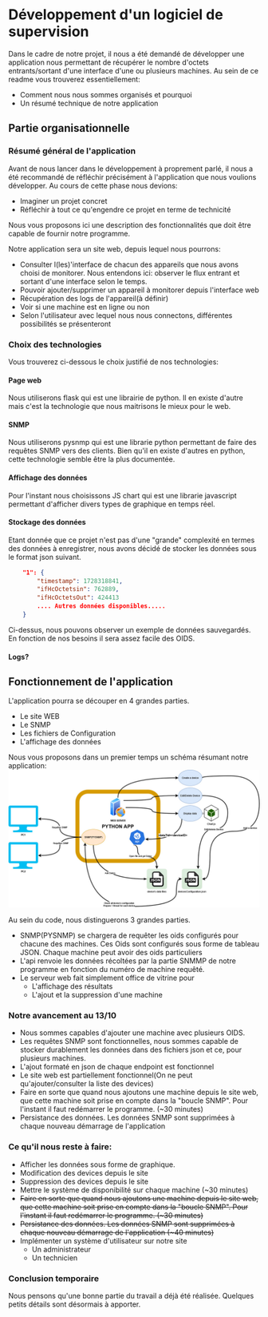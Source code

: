 # Développement d'un logiciel de supervision

Dans le cadre de notre projet, il nous a été demandé de développer une application nous permettant de récupérer le nombre d'octets entrants/sortant d'une interface d'une ou plusieurs machines.
Au sein de ce readme vous trouverez essentiellement:
* Comment nous nous sommes organisés et pourquoi
* Un résumé technique de notre application

## Partie organisationnelle

### Résumé général de l'application
Avant de nous lancer dans le développement à proprement parlé, il nous a été recommandé de réfléchir précisément à l'application que nous voulions développer. Au cours de cette phase nous devions: 
* Imaginer un projet concret
* Réfléchir à tout ce qu'engendre ce projet en terme de technicité

Nous vous proposons ici une description des fonctionnalités que doit être capable de fournir notre programme.

Notre application sera un site web, depuis lequel nous pourrons:
* Consulter l(les)'interface de chacun des appareils que nous avons choisi de monitorer. Nous entendons ici: observer le flux entrant et sortant d'une interface selon le temps.
* Pouvoir ajouter/supprimer un appareil à monitorer depuis l'interface web
* Récupération des logs de l'appareil(à définir)
* Voir si une machine est en ligne ou non
* Selon l'utilisateur avec lequel nous nous connectons, différentes possibilités se présenteront


### Choix des technologies

Vous trouverez ci-dessous le choix justifié de nos technologies:

#### Page web
Nous utiliserons flask qui est une librairie de python. Il en existe d'autre mais c'est la technologie que nous maitrisons le mieux pour le web.

#### SNMP
Nous utiliserons pysnmp qui est une librarie python permettant de faire des requêtes SNMP vers des clients. Bien qu'il en existe d'autres en python, cette technologie semble être la plus documentée.

#### Affichage des données
Pour l'instant nous choisissons JS chart qui est une librarie javascript permettant d'afficher divers types de graphique en temps réel.

#### Stockage des données
Etant donnée que ce projet n'est pas d'une "grande" complexité en termes des données à enregistrer, nous avons décidé de stocker les données sous le format json suivant.

```json
    "1": {
        "timestamp": 1728318841,
        "ifHcOctetsin": 762889,
        "ifHcOctetsOut": 424413
        .... Autres données disponibles.....
    }
```
Ci-dessus, nous pouvons observer un exemple de données sauvegardés. En fonction de nos besoins il sera assez facile des OIDS.

#### Logs?

## Fonctionnement de l'application
L'application pourra se découper en 4 grandes parties.
* Le site WEB
* Le SNMP
* Les fichiers de Configuration
* L'affichage des données 

Nous vous proposons dans un premier temps un schéma résumant notre application:
![Alt text](Projet-Monitoring.jpg)


Au sein du code, nous distinguerons 3 grandes parties.
* SNMP(PYSNMP) se chargera de requêter les oids configurés pour chacune des machines. Ces Oids sont configurés sous forme de tableau JSON. Chaque machine peut avoir des oids particuliers
* L'api renvoie les données récoltées par la partie SNMMP de notre programme en fonction du numéro de machine requêté.
* Le serveur web fait simplement office de vitrine pour
    * L'affichage des résultats
    * L'ajout et la suppression d'une machine


### Notre avancement au 13/10
* Nous sommes capables d'ajouter une machine avec plusieurs OIDS. 
* Les requêtes SNMP sont fonctionnelles, nous sommes capable de stocker durablement les données dans des fichiers json et ce, pour plusieurs machines.
* L'ajout formaté en json de chaque endpoint est fonctionnel
* Le site web est partiellement fonctionnel(On ne peut qu'ajouter/consulter la liste des devices)
* Faire en sorte que quand nous ajoutons une machine depuis le site web, que cette machine soit prise en compte dans la "boucle SNMP". Pour l'instant il faut redémarrer le programme. (~30 minutes)
* Persistance des données. Les données SNMP sont supprimées à chaque nouveau démarrage de l'application 


### Ce qu'il nous reste à faire:
* Afficher les données sous forme de graphique.
* Modification des devices depuis le site
* Suppression des devices depuis le site
* Mettre le système de disponibilité sur chaque machine (~30 minutes)
* ~~Faire en sorte que quand nous ajoutons une machine depuis le site web, que cette machine soit prise en compte dans la "boucle SNMP". Pour l'instant il faut redémarrer le programme. (~30 minutes)~~
* ~~Persistance des données. Les données SNMP sont supprimées à chaque nouveau démarrage de l'application (~40 minutes)~~
* Implémenter un système d'utilisateur sur notre site
    * Un administrateur
    * Un technicien



### Conclusion temporaire
Nous pensons qu'une bonne partie du travail a déjà été réalisée. Quelques petits détails sont désormais à apporter.








